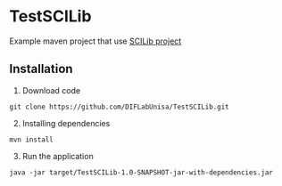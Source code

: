 # TestSCILib
Example maven project that use [SCILib project](https://github.com/DIFLabUnisa/SCILib)

## Installation
1. Download code
```
git clone https://github.com/DIFLabUnisa/TestSCILib.git
```
2. Installing dependencies
```
mvn install
```
3. Run the application
```
java -jar target/TestSCILib-1.0-SNAPSHOT-jar-with-dependencies.jar
```

